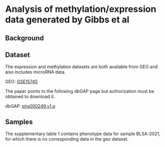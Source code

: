 # Analysis of methylation/expression data generated by Gibbs et al

## Background

## Dataset

The expression and methylation datasets are both available from GEO and also includes microRNA data.

GEO: [GSE15745](http://www.ncbi.nlm.nih.gov/geo/query/acc.cgi?acc=GSE15745)

The paper points to the following dbGAP page but authorization must be obtained to download it.

dbGAP: [phs000249.v1.p](http://www.ncbi.nlm.nih.gov/projects/gap/cgi-bin/study.cgi?study_id=phs000249.v1.p1)

## Samples

The supplementary table 1 contains phenotype data for sample BLSA-2021, for which there is no corresponding data in the geo dataset. 

